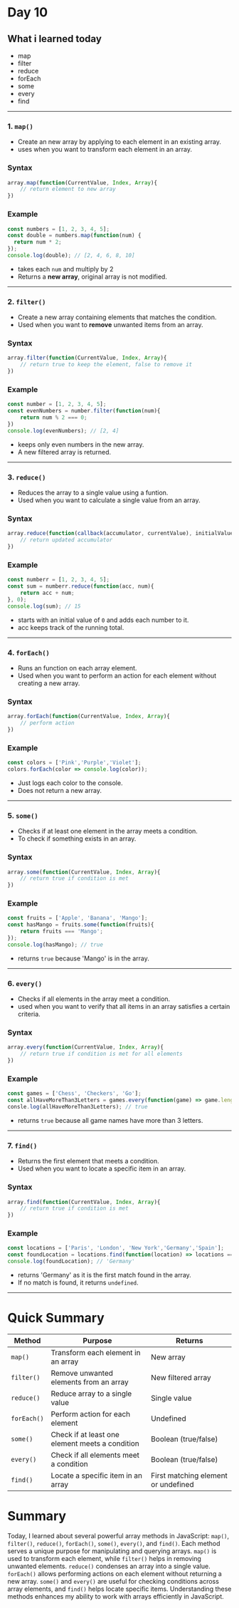 # Day 10 

## What i learned today
- map
- filter
- reduce
- forEach
- some
- every
- find

---
### 1. `map()`
- Create an new array by applying to each element in an existing array.
- uses when you want to transform each element in an array.

### Syntax
```javascript   
array.map(function(CurrentValue, Index, Array){
    // return element to new array
})
```

### Example
```javascript
const numbers = [1, 2, 3, 4, 5];
const double = numbers.map(function(num) {
  return num * 2;
});
console.log(double); // [2, 4, 6, 8, 10]
```
- takes each `num` and multiply by 2
- Returns a **new array**, original array is not modified.

---
### 2. `filter()`
- Create a new array containing elements that matches the condition.
- Used when you want to **remove** unwanted items from an array.

### Syntax
```javascript
array.filter(function(CurrentValue, Index, Array){
    // return true to keep the element, false to remove it
})
```

### Example
```javascript
const number = [1, 2, 3, 4, 5];
const evenNumbers = number.filter(function(num){
    return num % 2 === 0;
})
console.log(evenNumbers); // [2, 4]
```
- keeps only even numbers in the new array.
- A new filtered array is returned.

---

### 3. `reduce()`
- Reduces the array to a single value using a funtion.
- Used when you want to calculate a single value from an array.

### Syntax
```javascript
array.reduce(function(callback(accumulator, currentValue), initialValue){
    // return updated accumulator
})
```

### Example
```javascript
const numberr = [1, 2, 3, 4, 5];
const sum = numberr.reduce(function(acc, num){
    return acc + num;
}, 0);
console.log(sum); // 15
```
- starts with an initial value of `0` and adds each number to it.
- acc keeps track of the running total.
---

### 4. `forEach()`
- Runs an function on each array element.
- Used when you want to perform an action for each element without creating a new array.

### Syntax
```javascript
array.forEach(function(CurrentValue, Index, Array){
    // perform action
})
```
### Example
```javascript
const colors = ['Pink','Purple','Violet'];
colors.forEach(color => console.log(color));
```
- Just logs each color to the console.
- Does not return a new array.
---

### 5. `some()`
- Checks if at least one element in the array meets a condition.
- To check if something exists in an array.
### Syntax
```javascript
array.some(function(CurrentValue, Index, Array){
    // return true if condition is met
})
```

### Example
```javascript
const fruits = ['Apple', 'Banana', 'Mango'];
const hasMango = fruits.some(function(fruits){
    return fruits === 'Mango';
});
console.log(hasMango); // true
```
- returns `true` because 'Mango' is in the array.
---

### 6. `every()`
- Checks if all elements in the array meet a condition.
- used when you want to verify that all items in an array satisfies a certain criteria.

### Syntax
```javascript
array.every(function(CurrentValue, Index, Array){
    // return true if condition is met for all elements
})
```

### Example
```javascript
const games = ['Chess', 'Checkers', 'Go'];
const allHaveMoreThan3Letters = games.every(function(game) => game.length >3);
consle.log(allHaveMoreThan3Letters); // true
```
- returns `true` because all game names have more than 3 letters.
---

### 7. `find()`
- Returns the first element that meets a condition.
- Used when you want to locate a specific item in an array.
### Syntax
```javascript
array.find(function(CurrentValue, Index, Array){
    // return true if condition is met
})
```

### Example
```javascript
const locations = ['Paris', 'London', 'New York','Germany','Spain'];
const foundLocation = locations.find(function(location) => locations === ' Germany');
console.log(foundLocation); // 'Germany'
```
- returns 'Germany' as it is the first match found in the array.
- If no match is found, it returns `undefined`.

---

# Quick Summary
| Method    | Purpose                                      | Returns                     |
|-----------|----------------------------------------------|-----------------------------|
| `map()`   | Transform each element in an array          | New array                   |
| `filter()`| Remove unwanted elements from an array      | New filtered array          |
| `reduce()`| Reduce array to a single value              | Single value                |      
| `forEach()`| Perform action for each element             | Undefined                   |
| `some()`  | Check if at least one element meets a condition | Boolean (true/false)        |
| `every()` | Check if all elements meet a condition      | Boolean (true/false)        |
| `find()`  | Locate a specific item in an array          | First matching element or undefined |


# Summary
Today, I learned about several powerful array methods in JavaScript: `map()`, `filter()`, `reduce()`, `forEach()`, `some()`, `every()`, and `find()`. Each method serves a unique purpose for manipulating and querying arrays. `map()` is used to transform each element, while `filter()` helps in removing unwanted elements. `reduce()` condenses an array into a single value. `forEach()` allows performing actions on each element without returning a new array. `some()` and `every()` are useful for checking conditions across array elements, and `find()` helps locate specific items. Understanding these methods enhances my ability to work with arrays efficiently in JavaScript.

